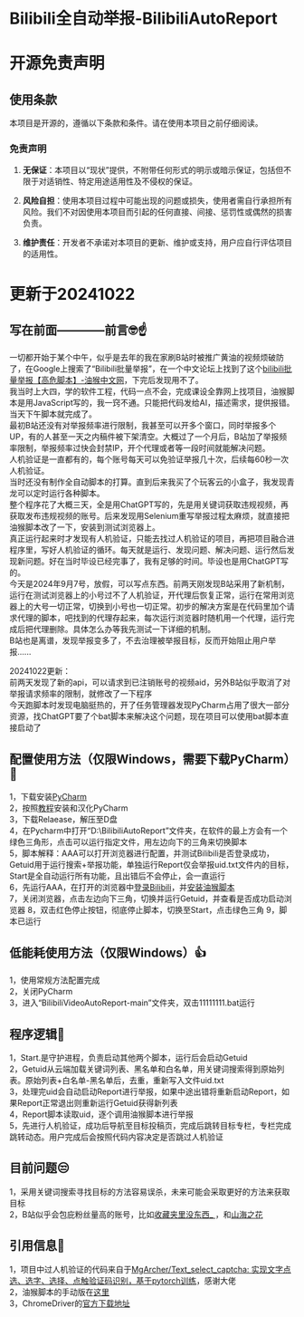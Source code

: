 # Bilibili全自动举报-BilibiliAutoReport
# 开源免责声明

## 使用条款

本项目是开源的，遵循以下条款和条件。请在使用本项目之前仔细阅读。

### 免责声明

1. **无保证**：本项目以“现状”提供，不附带任何形式的明示或暗示保证，包括但不限于对适销性、特定用途适用性及不侵权的保证。
  
2. **风险自担**：使用本项目过程中可能出现的问题或损失，使用者需自行承担所有风险。我们不对因使用本项目而引起的任何直接、间接、惩罚性或偶然的损害负责。

3. **维护责任**：开发者不承诺对本项目的更新、维护或支持，用户应自行评估项目的适用性。
# 更新于20241022  
## 写在前面————前言🤓☝️ 
一切都开始于某个中午，似乎是去年的我在家刷B站时被推广黄油的视频烦破防了，在Google上搜索了“Bilibili批量举报”，在一个中文论坛上找到了这个[bilibili批量举报【高危脚本】-油猴中文网](https://bbs.tampermonkey.net.cn/thread-5222-2-1.html)，下完后发现用不了。  
我当时上大四，学的软件工程，代码一点不会，完成课设全靠网上找项目，油猴脚本是用JavaScript写的，我一窍不通。只能把代码发给AI，描述需求，提供报错。当天下午脚本就完成了。  
最初B站还没有对举报频率进行限制，我甚至可以开多个窗口，同时举报多个UP，有的人甚至一天之内稿件被下架清空。大概过了一个月后，B站加了举报频率限制，举报频率过快会封禁IP，开个代理或者等一段时间就能解决问题。  
人机验证是一直都有的，每个账号每天可以免验证举报几十次，后续每60秒一次人机验证。  
当时还没有制作全自动脚本的打算。直到后来我买了个玩客云的小盒子，我发现青龙可以定时运行各种脚本。  
整个程序花了大概三天，全是用ChatGPT写的，先是用关键词获取违规视频，再获取发布违规视频的账号。后来发现用Selenium重写举报过程太麻烦，就直接把油猴脚本改了一下，安装到测试浏览器上。  
真正运行起来时才发现有人机验证，只能去找过人机验证的项目，再把项目融合进程序里，写好人机验证的循环。每天就是运行、发现问题、解决问题、运行然后发现新问题。好在当时毕设已经完事了，我有足够的时间。毕设也是用ChatGPT写的。  
今天是2024年9月7号，放假，可以写点东西。前两天刚发现B站采用了新机制，运行在测试浏览器上的小号过不了人机验证，开代理后恢复正常，运行在常用浏览器上的大号一切正常，切换到小号也一切正常。初步的解决方案是在代码里加个请求代理的脚本，吧找到的代理存起来，每次运行浏览器时随机用一个代理，运行完成后把代理删除。具体怎么办等我先测试一下详细的机制。  
B站也是离谱，发现举报变多了，不去治理被举报目标，反而开始阻止用户举报......   
  
20241022更新：  
前两天发现了新的api，可以请求到已注销账号的视频aid，另外B站似乎取消了对举报请求频率的限制，就修改了一下程序  
今天跑脚本时发现电脑挺热的，开了任务管理器发现PyCharm占用了很大一部分资源，找ChatGPT要了个bat脚本来解决这个问题，现在项目可以使用bat脚本直接启动了    
## 配置使用方法（仅限Windows，需要下载PyCharm）🐍 
1，下载安装[PyCharm](https://www.jetbrains.com/pycharm/download/download-thanks.html?platform=windows&code=PCC)  
2，按照[教程](https://www.bing.com/search?q=PyCharm%E5%AE%89%E8%A3%85%E6%B1%89%E5%8C%96%E6%95%99%E7%A8%8B)安装和汉化PyCharm  
3，下载Relaease，解压至D盘  
4，在Pycharm中打开“D:\BilibiliAutoReport”文件夹，在软件的最上方会有一个绿色三角形，点击可以运行指定文件，用左边向下的三角来切换脚本  
5，脚本解释：AAA可以打开浏览器进行配置，并测试Bilibili是否登录成功，Getuid用于运行搜索+举报功能，单独运行Report仅会举报uid.txt文件内的目标，Start是全自动运行所有功能，且出错后不会停止，会一直运行    
6，先运行AAA，在打开的浏览器中[登录Bilibili](https://www.bing.com/search?q=%E5%A6%82%E4%BD%95%E7%99%BB%E5%BD%95%E5%93%94%E5%93%A9%E5%93%94%E5%93%A9)，并[安装油猴脚本](https://www.bing.com/search?q=%E5%A6%82%E4%BD%95%E5%AE%89%E8%A3%85%E6%B2%B9%E7%8C%B4%E8%84%9A%E6%9C%AC)  
7，关闭浏览器，点击左边向下三角，切换并运行Getuid，并查看是否成功启动浏览器
8，双击红色停止按钮，彻底停止脚本，切换至Start，点击绿色三角
9，脚本已运行  


## 低能耗使用方法（仅限Windows）👍   
1，使用常规方法配置完成    
2，关闭PyCharm  
3，进入“BilibiliVideoAutoReport-main”文件夹，双击11111111.bat运行      

## 程序逻辑🧠   
1，Start.是守护进程，负责启动其他两个脚本，运行后会启动Getuid  
2，Getuid从云端加载关键词列表、黑名单和白名单，用关键词搜索得到原始列表。原始列表+白名单-黑名单后，去重，重新写入文件uid.txt  
3，处理完uid会自动启动Report进行举报，如果中途出错将重新启动Report，如果Report正常退出则重新运行Getuid获得新列表  
4，Report脚本读取uid，逐个调用油猴脚本进行举报  
5，先进行人机验证，成功后导航至目标投稿页，完成后跳转目标专栏，专栏完成跳转动态。用户完成后会按照代码内容决定是否跳过人机验证    

  
## 目前问题😒  
1，采用关键词搜索寻找目标的方法容易误杀，未来可能会采取更好的方法来获取目标  
2，B站似乎会包庇粉丝量高的账号，比如[收藏夹里没东西_
](https://space.bilibili.com/452078996/video)，和[山海之花](https://space.bilibili.com/297993336/video)  


## 引用信息🤝  
1，项目中过人机验证的代码来自于[MgArcher/Text_select_captcha: 实现文字点选、选字、选择、点触验证码识别，基于pytorch训练](https://github.com/MgArcher/Text_select_captcha/)，感谢大佬  
2，油猴脚本的手动版在[这里](https://greasyfork.org/zh-CN/scripts/497079-bilibili%E7%A8%BF%E4%BB%B6%E6%89%B9%E9%87%8F%E4%B8%BE%E6%8A%A5)  
3，ChromeDriver的[官方下载地址](https://developer.chrome.com/docs/chromedriver?hl=zh-cn)  
 

